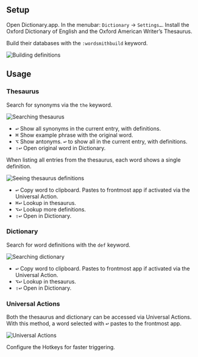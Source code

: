 ## Setup

Open Dictionary.app. In the menubar: `Dictionary` → `Settings…`. Install the Oxford Dictionary of English and the Oxford American Writer’s Thesaurus.

Build their databases with the `:wordsmithbuild` keyword.

![Building definitions](images/build.png)

## Usage

### Thesaurus

Search for synonyms via the `the` keyword.

![Searching thesaurus](images/thesaurus.png)

* <kbd>↩</kbd> Show all synonyms in the current entry, with definitions.
* <kbd>⌘</kbd> Show example phrase with the original word.
* <kbd>⌥</kbd> Show antonyms. <kbd>↩</kbd> to show all in the current entry, with definitions.
* <kbd>⇧</kbd><kbd>↩</kbd> Open original word in Dictionary.

When listing all entries from the thesaurus, each word shows a single definition.

![Seeing thesaurus definitions](images/thesaurusdefs.png)

* <kbd>↩</kbd> Copy word to clipboard. Pastes to frontmost app if activated via the Universal Action.
* <kbd>⌘</kbd><kbd>↩</kbd> Lookup in thesaurus.
* <kbd>⌥</kbd><kbd>↩</kbd> Lookup more definitions.
* <kbd>⇧</kbd><kbd>↩</kbd> Open in Dictionary.

### Dictionary

Search for word definitions with the `def` keyword.

![Searching dictionary](images/dictionary.png)

* <kbd>↩</kbd> Copy word to clipboard. Pastes to frontmost app if activated via the Universal Action.
* <kbd>⌥</kbd><kbd>↩</kbd> Lookup in thesaurus.
* <kbd>⇧</kbd><kbd>↩</kbd> Open in Dictionary.

### Universal Actions

Both the thesaurus and dictionary can be accessed via Universal Actions. With this method, a word selected with <kbd>↩</kbd> pastes to the frontmost app.

![Universal Actions](images/ua.png)

Configure the Hotkeys for faster triggering.
